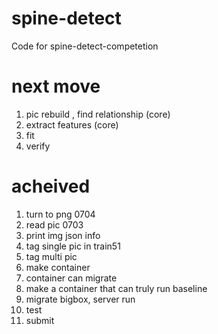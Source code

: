 # spine-detect
Code for spine-detect-competetion





 


# next move


1. pic rebuild , find relationship (core)
1. extract features  (core)
1. fit 
1. verify



# acheived
1. turn to png 0704
1. read pic 0703
1. print img json info
1. tag single pic in train51 
1. tag multi pic
1. make container
1. container can migrate
1. make a container that can truly run baseline
1. migrate bigbox,  server run
1. test
1. submit